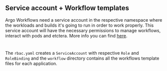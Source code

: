 ## Service account + Workflow templates

Argo Workflows need a service account in the respective namespace where the workloads and builds it's going to run in order to work properly. This service account will have the necessary permissions to manage workflows, interact with pods and etctera. More info you can find [here](https://argo-workflows.readthedocs.io/en/latest/service-accounts/).

#

The `rbac.yaml` creates a `ServiceAccount` with respective `Role` and `RoleBinding` and the `workflow` directory contains all the workflows template files for each application.
